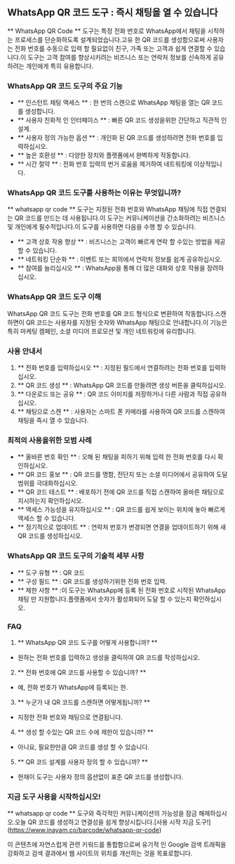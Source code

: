 ## WhatsApp QR 코드 도구 : 즉시 채팅을 열 수 있습니다

** WhatsApp QR Code ** 도구는 특정 전화 번호로 WhatsApp에서 채팅을 시작하는 프로세스를 단순화하도록 설계되었습니다.고유 한 QR 코드를 생성함으로써 사용자는 전화 번호를 수동으로 입력 할 필요없이 친구, 가족 또는 고객과 쉽게 연결할 수 있습니다.이 도구는 고객 참여를 향상시키려는 비즈니스 또는 연락처 정보를 신속하게 공유하려는 개인에게 특히 유용합니다.

### WhatsApp QR 코드 도구의 주요 기능

- ** 인스턴트 채팅 액세스 ** : 한 번의 스캔으로 WhatsApp 채팅을 열는 QR 코드를 생성합니다.
- ** 사용자 친화적 인 인터페이스 ** : 빠른 QR 코드 생성을위한 간단하고 직관적 인 설계.
- ** 사용자 정의 가능한 옵션 ** : 개인화 된 QR 코드를 생성하려면 전화 번호를 입력하십시오.
- ** 높은 호환성 ** : 다양한 장치와 플랫폼에서 완벽하게 작동합니다.
- ** 시간 절약 ** : 전화 번호 입력의 번거 로움을 제거하여 네트워킹에 이상적입니다.

### WhatsApp QR 코드 도구를 사용하는 이유는 무엇입니까?

** whatsapp qr code ** 도구는 지정된 전화 번호와 WhatsApp 채팅에 직접 연결되는 QR 코드를 만드는 데 사용됩니다.이 도구는 커뮤니케이션을 간소화하려는 비즈니스 및 개인에게 필수적입니다.이 도구를 사용하면 다음을 수행 할 수 있습니다.

- ** 고객 상호 작용 향상 ** : 비즈니스는 고객이 빠르게 연락 할 수있는 방법을 제공 할 수 있습니다.
- ** 네트워킹 단순화 ** : 이벤트 또는 회의에서 연락처 정보를 쉽게 공유하십시오.
- ** 참여를 늘리십시오 ** : WhatsApp을 통해 더 많은 대화와 상호 작용을 장려하십시오.

### WhatsApp QR 코드 도구 이해

WhatsApp QR 코드 도구는 전화 번호를 QR 코드 형식으로 변환하여 작동합니다.스캔하면이 QR 코드는 사용자를 지정된 숫자와 WhatsApp 채팅으로 안내합니다.이 기능은 특히 마케팅 캠페인, 소셜 미디어 프로모션 및 개인 네트워킹에 유리합니다.

### 사용 안내서

1. ** 전화 번호를 입력하십시오 ** : 지정된 필드에서 연결하려는 전화 번호를 입력하십시오.
2. ** QR 코드 생성 ** : WhatsApp QR 코드를 만들려면 생성 버튼을 클릭하십시오.
3. ** 다운로드 또는 공유 ** : QR 코드 이미지를 저장하거나 다른 사람과 직접 공유하십시오.
4. ** 채팅으로 스캔 ** : 사용자는 스마트 폰 카메라를 사용하여 QR 코드를 스캔하여 채팅을 즉시 열 수 있습니다.

### 최적의 사용을위한 모범 사례

- ** 올바른 번호 확인 ** : 오해 된 채팅을 피하기 위해 입력 한 전화 번호를 다시 확인하십시오.
- ** QR 코드 홍보 ** : QR 코드를 명함, 전단지 또는 소셜 미디어에서 공유하여 도달 범위를 극대화하십시오.
- ** QR 코드 테스트 ** : 배포하기 전에 QR 코드를 직접 스캔하여 올바른 채팅으로 지시하는지 확인하십시오.
- ** 액세스 가능성을 유지하십시오 ** : QR 코드를 쉽게 보이는 위치에 놓아 빠르게 액세스 할 수 있습니다.
- ** 정기적으로 업데이트 ** : 연락처 번호가 변경되면 연결을 업데이트하기 위해 새 QR 코드를 생성하십시오.

### WhatsApp QR 코드 도구의 기술적 세부 사항

- ** 도구 유형 ** : QR 코드
- ** 구성 필드 ** : QR 코드를 생성하기위한 전화 번호 입력.
- ** 제한 사항 ** :이 도구는 WhatsApp에 등록 된 전화 번호로 시작된 WhatsApp 채팅 만 지원합니다.플랫폼에서 숫자가 활성화되어 도달 할 수 있는지 확인하십시오.

### FAQ

1. ** WhatsApp QR 코드 도구를 어떻게 사용합니까? **
- 원하는 전화 번호를 입력하고 생성을 클릭하여 QR 코드를 작성하십시오.

2. ** 전화 번호에 QR 코드를 사용할 수 있습니까? **
- 예, 전화 번호가 WhatsApp에 등록되는 한.

3. ** 누군가 내 QR 코드를 스캔하면 어떻게됩니까? **
- 지정한 전화 번호와 채팅으로 연결됩니다.

4. ** 생성 할 수있는 QR 코드 수에 제한이 있습니까? **
- 아니요, 필요한만큼 QR 코드를 생성 할 수 있습니다.

5. ** QR 코드 설계를 사용자 정의 할 수 있습니까? **
- 현재이 도구는 사용자 정의 옵션없이 표준 QR 코드를 생성합니다.

### 지금 도구 사용을 시작하십시오!

** whatsapp qr code ** 도구와 즉각적인 커뮤니케이션의 가능성을 잠금 해제하십시오.오늘 QR 코드를 생성하고 연결성을 쉽게 향상시킵니다.[사용 시작 지금 도구!] (https://www.inayam.co/barcode/whatsapp-qr-code)

이 콘텐츠에 자연스럽게 관련 키워드를 통합함으로써 유기적 인 Google 검색 트래픽을 강화하고 검색 결과에서 웹 사이트의 위치를 ​​개선하는 것을 목표로합니다.